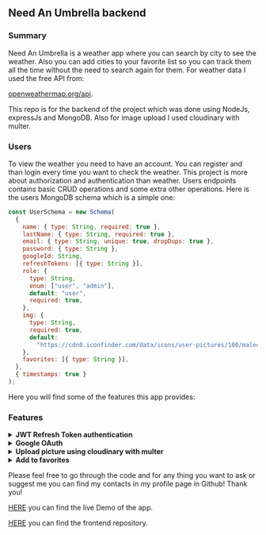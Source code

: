 ## Need An Umbrella backend

### Summary

<p>Need An Umbrella is a weather app where you can search by city to see the weather. Also you can add cities to your favorite list so you can track them all the time without
the need to search again for them. For weather data I used the free API from: </p>

[openweathermap.org/api](https://openweathermap.org/api).

<p>This repo is for the backend of the project which was done using NodeJs, expressJs and MongoDB. Also for image upload I used cloudinary with multer. </p>

### Users

<p>To view the weather you need to have an account. You can register and than login every time you want to check the weather. This project is more about authorization and authentication than weather. Users endpoints contains basic CRUD operations and some extra other operations. Here is the users MongoDB schema which is a simple one: </p>

```javascript
const UserSchema = new Schema(
  {
    name: { type: String, required: true },
    lastName: { type: String, required: true },
    email: { type: String, unique: true, dropDups: true },
    password: { type: String },
    googleId: String,
    refreshTokens: [{ type: String }],
    role: {
      type: String,
      enum: ["user", "admin"],
      default: "user",
      required: true,
    },
    img: {
      type: String,
      required: true,
      default:
        "https://cdn0.iconfinder.com/data/icons/user-pictures/100/malecostume-512.png",
    },
    favorites: [{ type: String }],
  },
  { timestamps: true }
);
```

<p>
Here you will find some of the features this app provides:
</p>

### Features

<details>

<summary><b> JWT Refresh Token authentication</b></summary>
<br/>

<p>In this project I use JWT authentication and authorization. I am using also Refresh Token technology and I use cookies to store the access token and refresh token. I also store the refresh token in database just in case you login with the same user from different devices. The access token lifespan is 1 week where for refresh token is only 15 minutes.</p>
<p>Here you have the generation and verification of JWT using JWT secret for access token and JWT refresh secret for refresh token. </p>

```javascript
const generateJWT = (payload, secret) =>
  new Promise((res, rej) =>
    jwt.sign(
      payload,
      secret,
      { expiresIn: secret === process.env.JWT_SECRET ? "15m" : "1 week" },
      (err, token) => {
        if (err) rej(err);
        res(token);
      }
    )
  );

const verifyJWT = (token, secret) =>
  new Promise((res, rej) =>
    jwt.verify(token, secret, (err, decoded) => {
      if (err) rej(err);
      res(decoded);
    })
  );
```

<p>Here is the logic for refresh token.</p>

```javascript
const refreshToken = async (oldRefreshToken) => {
  const decoded = await verifyJWT(
    oldRefreshToken,
    process.env.RERFRESH_JWT_SECRET
  );
  const user = await UserModel.findOne({ _id: decoded._id });
  if (!user) {
    throw new Error("Access to this action is forbidden for this user");
  }

  const currentRefreshToken = user.refreshTokens.find(
    (token) => token === oldRefreshToken
  );

  if (!currentRefreshToken) {
    throw new Error("Refresh token is wrong");
  }

  const newAccessToken = await generateJWT(
    { _id: user._id },
    process.env.JWT_SECRET
  );
  const newRefreshToken = await generateJWT(
    { _id: user._id },
    process.env.RERFRESH_JWT_SECRET
  );

  user.refreshTokens[user.refreshTokens.indexOf(currentRefreshToken)] =
    newRefreshToken;

  await user.updateOne({ refreshTokens: user.refreshTokens });

  return { accessToken: newAccessToken, refreshToken: newRefreshToken };
};

router.post("/refreshToken", async (req, res, next) => {
  const oldRefreshToken = req.cookies.refreshToken;

  if (!oldRefreshToken) {
    const err = new Error("Refresh token is missing");
    err.httpStatusCode = 400;
    next(err);
  } else {
    try {
      const tokens = await refreshToken(oldRefreshToken);

      res.cookie("accessToken", tokens.accessToken, {
        httpOnly: true,
        path: "/",
        secure: true,
        sameSite: "none",
      });

      res.cookie("refreshToken", tokens.refreshToken, {
        httpOnly: true,
        path: "/users/refreshToken",
        secure: true,
        sameSite: "none",
      });

      res.send("OK");
    } catch (error) {
      console.log(error);
      const err = new Error(error);
      err.httpStatusCode = 403;
      next(err);
    }
  }
});
```

[HERE](https://github.com/Ermal-code/NeedUmbrella-backend/tree/master/src/utils/auth) you can find the full code and logic for authorization and authentication!

</details>

<details>

<summary><b> Google OAuth</b></summary>

<p>You can also login with google in this app, here I am using google oAuth 2.0 through the passport. Here is the code for how i get the user from google integrated in my database and than you can change or do whatever you want with the information.</p>

```javascript
passport.use(
  "google",
  new GoogleStrategy(
    {
      clientID: process.env.GOOGLE_ID,
      clientSecret: process.env.GOOGLE_SECRET,
      callbackURL: `${process.env.BE_URL}/users/googleRedirect`,
    },
    async (requset, accessToken, refreshToken, profile, done) => {
      const newUser = {
        googleId: profile.id,
        name: profile.name.givenName,
        lastName: profile.name.familyName,
        email: profile.emails[0].value,
        img: profile.photos[0].value,
        refreshTokens: [],
      };

      try {
        const user = await UserModel.findOne({ googleId: profile.id });

        if (user) {
          const tokens = await authenticateUser(user);
          done(null, { user, tokens });
        } else {
          const createdUser = new UserModel(newUser);
          await createdUser.save();
          const tokens = await authenticateUser(createdUser);
          done(null, { user: createdUser, tokens });
        }
      } catch (error) {
        done(error);
      }
    }
  )
);
```

</details>

<details>

<summary><b>Upload picture using cloudinary with multer </b></summary>

<p>You can change your profile picture and to do that i am using the multer middleware in combination with cloudinary for storage.</p>

<p>Here you have snippets of code for cloudinary configuration and the upload picture endpoint.</p>

```javascript
const cloudinary = require("cloudinary").v2;

cloudinary.config({
  cloud_name: process.env.CLOUD_NAME,
  api_key: process.env.API_KEY,
  api_secret: process.env.API_SECRET,
});

const cloudStorage = new CloudinaryStorage({
  cloudinary: cloudinary,
  params: {
    folder: "profile",
  },
});

const cloudMulter = multer({ storage: cloudStorage });

router.post(
  "/uploadPicture",
  authorizeUser,
  cloudMulter.single("picture"),
  async (req, res, next) => {
    try {
      const user = req.user;
      await user.updateOne({
        $set: {
          img: req.file.path,
        },
      });
      res.status(201).send(user);
    } catch (error) {
      console.log(error);
      next(error);
    }
  }
);
```

</details>

<details>

<summary><b>Add to favorites</b></summary>

<p>I will show you here the endpoints for adding and removing the city from favorite list.</p>

```javascript
router.post("/addToFav", authorizeUser, async (req, res, next) => {
  try {
    const user = req.user;

    await user.updateOne({ $addToSet: { favorites: req.body.favorite } });

    res.status(200).send(user);
  } catch (error) {
    console.log(error);
    next(error);
  }
});

router.post("/removeFromFav", authorizeUser, async (req, res, next) => {
  try {
    const user = req.user;

    await user.updateOne({ $pull: { favorites: req.body.favorite } });

    res.status(200).send(user);
  } catch (error) {
    console.log(error);
    next(error);
  }
});
```

</details>

<p>Please feel free to go through the code and for any thing you want to ask or suggest me you can find my contacts in my profile page in Github! Thank you!</p>

[HERE](https://need-umbrella.vercel.app/) you can find the live Demo of the app.

[HERE](https://github.com/Ermal-code/NeedUmbrella-frontend) you can find the frontend repository.

